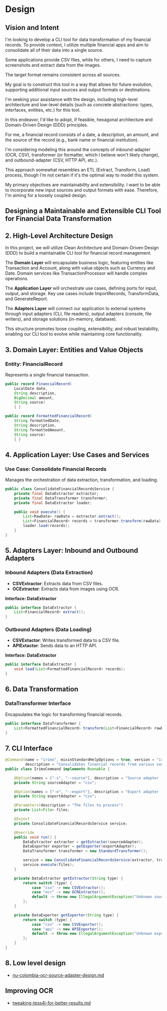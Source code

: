 # Design

## Vision and Intent

I'm looking to develop a CLI tool for data transformation of my financial records. To provide context, I utilize multiple
financial apps and aim to consolidate all of their data into a single source.

Some applications provide CSV files, while for others, I need to capture screenshots and extract data from the images.

The target format remains consistent across all sources.

My goal is to construct this tool in a way that allows for future evolution, supporting additional input sources and output
formats or destinations.

I'm seeking your assistance with the design, including high-level architecture and low-level details (such as concrete
abstractions: types, interfaces, entities, etc.) for this tool.

In this endeavor, I'd like to adopt, if feasible, hexagonal architecture and Domain-Driven Design (DDD) principles.

For me, a financial record consists of a date, a description, an amount, and the source of the record (e.g., bank name or
financial institution).

I'm considering modeling this around the concepts of inbound-adapter (OCR, CSV), transformer (or formatter, which I believe won't
likely change), and outbound-adapter (CSV, HTTP API, etc.).

This approach somewhat resembles an ETL (Extract, Transform, Load) process, though I'm not certain if it's the optimal way to
model this system.

My primary objectives are maintainability and extensibility. I want to be able to incorporate new input sources and output formats
with ease. Therefore, I'm aiming for a loosely coupled design.

## Designing a Maintainable and Extensible CLI Tool for Financial Data Transformation

## 2. High-Level Architecture Design

In this project, we will utilize Clean Architecture and Domain-Driven Design (DDD) to build a maintainable CLI tool for financial
record management.

The **Domain Layer** will encapsulate business logic, featuring entities like Transaction and Account, along with value objects
such as Currency and Date. Domain services like TransactionProcessor will handle complex operations.

The **Application Layer** will orchestrate use cases, defining ports for input, output, and storage. Key use cases include
ImportRecords, TransformData, and GenerateReport.

The **Adapters Layer** will connect our application to external systems through input adapters (CLI, file readers), output
adapters (console, file writers), and storage solutions (in-memory, database).

This structure promotes loose coupling, extensibility, and robust testability, enabling our CLI tool to evolve while maintaining
core functionality.

## 3. Domain Layer: Entities and Value Objects

### Entity: FinancialRecord

Represents a single financial transaction.

```java
public record FinancialRecord(
    LocalDate date,
    String description,
    BigDecimal amount,
    String source)
    { }

public record FormattedFinancialRecord(
    String formattedDate,
    String description,
    String formattedAmount,
    String source)
    { }
```

## 4. Application Layer: Use Cases and Services

### Use Case: Consolidate Financial Records

Manages the orchestration of data extraction, transformation, and loading.

```java
public class ConsolidateFinancialRecordsService {
    private final DataExtractor extractor;
    private final DataTransformer transformer;
    private final DataExtractor loader;

    public void execute() {
        List<RawData> rawData = extractor.extract();
        List<FinancialRecord> records = transformer.transform(rawData);
        loader.load(records);
    }
}
```

## 5. Adapters Layer: Inbound and Outbound Adapters

### Inbound Adapters (Data Extraction)

- **CSVExtractor**: Extracts data from CSV files.
- **OCExtractor**: Extracts data from images using OCR.

**Interface: DataExtractor**

```java
public interface DataExtractor {
    List<FinancialRecord> extract();
}
```

### Outbound Adapters (Data Loading)

- **CSVExtactor**: Writes transformed data to a CSV file.
- **APIExtactor**: Sends data to an HTTP API.

**Interface: DataExtractor**

```java
public interface DataExtractor {
    void load(List<FormattedFinancialRecord> records);
}
```

## 6. Data Transformation

### DataTransformer Interface

Encapsulates the logic for transforming financial records.

```java
public interface DataTransformer {
    List<FormattedFinancialRecord> transform(List<FinancialRecord> rawData);
}
```

## 7. CLI Interface

```java
@Command(name = "irimo", mixinStandardHelpOptions = true, version = "irimo 1.0",
         description = "Consolidates financial records from various sources.")
public class IrimoCommand implements Runnable {

    @Option(names = {"-s", "--source"}, description = "Source adapter (csv, ocr)")
    private String sourceAdapter = "csv";

    @Option(names = {"-e", "--export"}, description = "Export adapter (csv, api)")
    private String exportAdapter = "csv";

    @Parameters(description = "The files to process")
    private List<File> files;

    @Inject
    private ConsolidateFinancialRecordsService service;

    @Override
    public void run() {
        DataExtractor extractor = getExtractor(sourceAdapter);
        DataExporter exporter = getExporter(exportAdapter);
        DataTransformer transformer = new StandardTransformer();

        service = new ConsolidateFinancialRecordsService(extractor, transformer, exporter);
        service.execute(files);
    }

    private DataExtractor getExtractor(String type) {
        return switch (type) {
            case "csv" -> new CSVExtractor();
            case "ocr" -> new OCRExtractor();
            default -> throw new IllegalArgumentException("Unknown source adapter: " + type);
        };
    }

    private DataExporter getExporter(String type) {
        return switch (type) {
            case "csv" -> new CSVExporter();
            case "api" -> new APIExporter();
            default -> throw new IllegalArgumentException("Unknown export adapter: " + type);
        };
    }
}
```

## 8. Low level design

- [nu-colombia-ocr-source-adapter-design.md](nu-colombia-ocr-source-adapter-design.md)

## Improving OCR

- [tweaking-tess4j-for-better-results.md](tweaking-tess4j-for-better-results.md)
